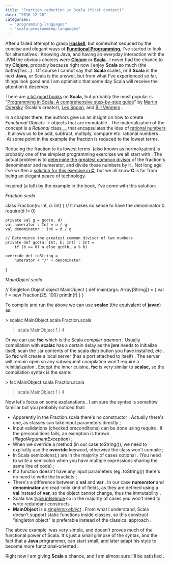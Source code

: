 ```yaml
---
title: "Fraction reduction in Scala (first contact)"
date: "2010-12-28"
categories: 
  - "programming-languages"
  - "scala-programming-languages"
---
```


After a failed attempt to grasp [**Haskell**](http://www.haskell.org/haskellwiki/Haskell), but somewhat seduced by the concise and elegant ways of **[Functional Programming](http://en.wikipedia.org/wiki/Functional_programming)**, I've started to look for alternatives . Knowing Java, and having an everyday interaction with the JVM the obvious choices were [**Clojure**](http://clojure.org/) or [**Scala**](http://www.scala-lang.org/) . I never had the chance to try **Clojure**, probably because right now I enjoy **Scala** so much (_the butterflies..._) . Of course I cannot say that **Scala** scales, or if **Scala** is the next **Java,** or Scala is the answer, but from what I've experienced so far, things look good and I am optimistic that some day Scala will receive the attention it deserves .

There are [a lot good books](http://www.scala-lang.org/node/959) on **Scala,** but probably the most popular is "[Programming in Scala, A comprehensive step-by-step guide](http://www.artima.com/shop/programming_in_scala)" by [Martin Odersky](http://lamp.epfl.ch/~odersky/) (Scala's creator), [Lex Spoon](http://blog.lexspoon.org/), and [Bill Venners](http://www.artima.com/weblogs/index.jsp?blogger=bv) .

In a chapter there, the authors give us an insight on how to create _Functional Objects_ -> objects that are immutable . The materialization of the concept is a _Rational_ class_,_ that encapsulates the idea of [rational numbers](http://en.wikipedia.org/wiki/Rational_number) . It allows us to be add, subtract, multiply, compare etc. rational numbers .  At some point in the example the fraction is reduced to the lowest terms.

Reducing the fraction to its lowest terms  (also known as normalization) is probably one of the simplest programming exercises we all start with . The actual problem is to [determine the greatest common divisor](http://andreinc.net/2010/12/11/euclids-algorithm/) of the fraction's denominator and numerator, and divide those numbers by it . Not long ago I've written a [solution for this exercise in **C**](http://andreinc.net/2010/12/11/euclids-algorithm-reducing-fraction-to-lowest-terms/), but we all know **C** is far from being an elegant peace of technology.

Inspired (a lot!) by the example in the book, I've come with this solution:

_Fraction.scala_

class Fraction(n: Int, d: Int) {
	// It makes no sense to have the denominator 0
	require(d != 0)

	private val g = gcd(n, d)
	val numerator : Int = n / g
	val denominator : Int = d / g

	// Determines the greatest common divisor of two numbers
	private def gcd(a: Int, b: Int) : Int =
		if (b == 0) a else gcd(b, a % b)

	override def toString =
		numerator + "/" + denominator
}

_MainObject.scala_

// Singleton Object
object MainObject {
	def main(args: Array\[String\]) = {
		val f = new Fraction(25, 100)
		println(f)
	}
}

To compile and run the above we can use **scalac** (the equivalent of **javac**) as:

\> scalac MainObject.scala Fraction.scala
> scala MainObject
1 / 4
>

Or we can use **fsc** which is the Scala _compiler daemon ._ Usually compilation with **scalac** has a certain delay as the **jvm** needs to initialize itself, scan the .jar contents of the scala distribution you have installed, etc . So **fsc** will create a local server (has a port attached to itself) . The server will remain open so any subsequent compilation won't require a reinitialization . Except the inner cuisine, **fsc** is very similar to **scalac,** so the compilation syntax is the same:

\> fsc MainObject.scala Fraction.scala
> scala MainObject
1 / 4
>

  

Now let's focus on some explanations . I am sure the syntax is somehow familiar but you probably noticed that:

- Apparently in the Fraction.scala there's no constructor . Actually there's one, as classes can take input parameters directly ;
- Input validations (checked preconditions) can be done using require . If the preconditions fails, an exception is thrown (_IllegalArgumentException_) ;
- When we override a method (in our case toString()), we need to explicitly use the **override** keyword, otherwise the class won't compile ;
- In Scala semicolons(;) are in the majority of cases optional . (You need to write a semicolon when you have multiple expressions sharing the same line of code) ;
- If a function doesn't have any input parameters (eg. toString()) there's no need to write the brackets ;
- There's a difference between a **val** and **var** . In our case **numerator** and **denominator** are read-only kind of fields, as they are defined using a **val** instead of **var,** so the object cannot change, thus the immutability .
- Scala has [type inference](http://en.wikipedia.org/wiki/Type_inference) so in the majority of cases you won't need to write redundant constructs .
- **MainObject** is a _[singleton object](http://en.wikipedia.org/wiki/Singleton_pattern)_ . From what I understand, Scala doesn't support static functions inside classes, so this construct "singleton object" is preferable instead of the classical approach .

The above example  was very simple, and doesn't proves much of the functional power of Scala. It's just a small glimpse of the syntax, and the fact that a **Java** programmer, can start small, and later adapt his style to become more functional-oriented .

Right now I am giving **Scala** a chance, and I am almost sure I'll be satisfied .
